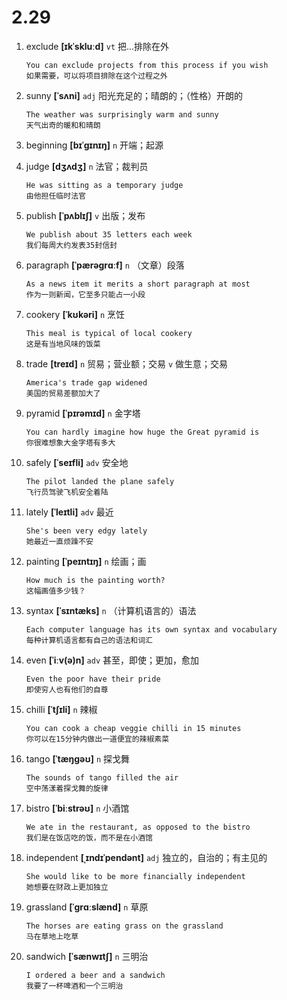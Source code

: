 # 2.29







1. exclude **[ɪkˈskluːd]** `vt` 把...排除在外
    ```
    You can exclude projects from this process if you wish
    如果需要，可以将项目排除在这个过程之外
    ```

2. sunny **[ˈsʌni]** `adj` 阳光充足的；晴朗的；（性格）开朗的
    ```
    The weather was surprisingly warm and sunny
    天气出奇的暖和和晴朗
    ```

3. beginning **[bɪˈɡɪnɪŋ]** `n` 开端；起源

4. judge **[dʒʌdʒ]** `n` 法官；裁判员
    ```
    He was sitting as a temporary judge
    由他担任临时法官
    ```

5. publish **[ˈpʌblɪʃ]** `v` 出版；发布
    ```
    We publish about 35 letters each week
    我们每周大约发表35封信封
    ```

6. paragraph **[ˈpærəɡrɑːf]** `n` （文章）段落
    ```
    As a news item it merits a short paragraph at most
    作为一则新闻，它至多只能占一小段
    ```

7. cookery **[ˈkʊkəri]** `n` 烹饪
    ```
    This meal is typical of local cookery
    这是有当地风味的饭菜
    ```

8. trade **[treɪd]** `n` 贸易；营业额；交易 `v` 做生意；交易
    ```
    America's trade gap widened
    美国的贸易差额加大了
    ```

9. pyramid **[ˈpɪrəmɪd]** `n` 金字塔
    ```
    You can hardly imagine how huge the Great pyramid is
    你很难想象大金字塔有多大
    ```

10. safely **[ˈseɪfli]** `adv` 安全地
    ```
    The pilot landed the plane safely
    飞行员驾驶飞机安全着陆
    ```

11. lately **[ˈleɪtli]** `adv` 最近
    ```
    She's been very edgy lately
    她最近一直烦躁不安
    ```

12. painting **[ˈpeɪntɪŋ]** `n` 绘画；画
    ```
    How much is the painting worth?
    这幅画值多少钱？
    ```

13. syntax **[ˈsɪntæks]** `n` （计算机语言的）语法
    ```
    Each computer language has its own syntax and vocabulary
    每种计算机语言都有自己的语法和词汇
    ```

14. even **[ˈiːv(ə)n]** `adv` 甚至，即使；更加，愈加
    ```
    Even the poor have their pride
    即使穷人也有他们的自尊
    ```

15. chilli **[ˈtʃɪli]** `n` 辣椒
    ```
    You can cook a cheap veggie chilli in 15 minutes
    你可以在15分钟内做出一道便宜的辣椒素菜
    ```

16. tango **[ˈtæŋɡəʊ]** `n` 探戈舞
    ```
    The sounds of tango filled the air
    空中荡漾着探戈舞的旋律
    ```

17. bistro **[ˈbiːstrəʊ]** `n` 小酒馆
    ```
    We ate in the restaurant, as opposed to the bistro
    我们是在饭店吃的饭，而不是在小酒馆
    ```

18. independent **[ˌɪndɪˈpendənt]** `adj` 独立的，自治的；有主见的
    ```
    She would like to be more financially independent
    她想要在财政上更加独立
    ```

19. grassland **[ˈɡrɑːslænd]** `n` 草原
    ```
    The horses are eating grass on the grassland
    马在草地上吃草
    ```

20. sandwich **[ˈsænwɪtʃ]** `n` 三明治
    ```
    I ordered a beer and a sandwich
    我要了一杯啤酒和一个三明治
    ```
